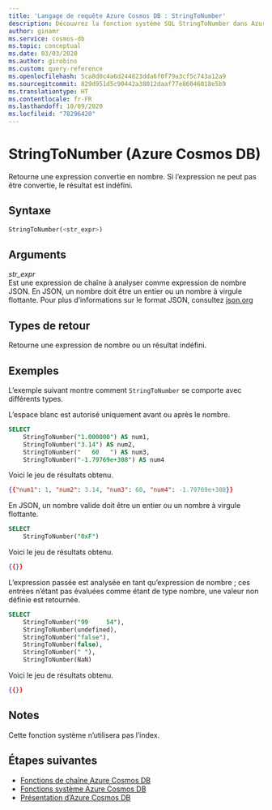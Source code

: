 ```yaml
---
title: 'Langage de requête Azure Cosmos DB : StringToNumber'
description: Découvrez la fonction système SQL StringToNumber dans Azure Cosmos DB.
author: ginamr
ms.service: cosmos-db
ms.topic: conceptual
ms.date: 03/03/2020
ms.author: girobins
ms.custom: query-reference
ms.openlocfilehash: 5ca8d0c4a6d244823dda6f0f79a3cf5c743a12a9
ms.sourcegitcommit: 829d951d5c90442a38012daaf77e86046018e5b9
ms.translationtype: HT
ms.contentlocale: fr-FR
ms.lasthandoff: 10/09/2020
ms.locfileid: "78296420"
---
```

# <a name="stringtonumber-azure-cosmos-db"></a>StringToNumber (Azure Cosmos DB)
 Retourne une expression convertie en nombre. Si l’expression ne peut pas être convertie, le résultat est indéfini.  
  
## <a name="syntax"></a>Syntaxe
  
```sql
StringToNumber(<str_expr>)  
```  
  
## <a name="arguments"></a>Arguments
  
*str_expr*  
   Est une expression de chaîne à analyser comme expression de nombre JSON. En JSON, un nombre doit être un entier ou un nombre à virgule flottante. Pour plus d’informations sur le format JSON, consultez [json.org](https://json.org/)  
  
## <a name="return-types"></a>Types de retour
  
  Retourne une expression de nombre ou un résultat indéfini.  
  
## <a name="examples"></a>Exemples
  
  L’exemple suivant montre comment `StringToNumber` se comporte avec différents types. 

L’espace blanc est autorisé uniquement avant ou après le nombre.

```sql
SELECT 
    StringToNumber("1.000000") AS num1, 
    StringToNumber("3.14") AS num2,
    StringToNumber("   60   ") AS num3, 
    StringToNumber("-1.79769e+308") AS num4
```  
  
 Voici le jeu de résultats obtenu.  
  
```json
{{"num1": 1, "num2": 3.14, "num3": 60, "num4": -1.79769e+308}}
```  

En JSON, un nombre valide doit être un entier ou un nombre à virgule flottante.

```sql
SELECT   
    StringToNumber("0xF")
```  
  
 Voici le jeu de résultats obtenu.  
  
```json
{{}}
```  

L’expression passée est analysée en tant qu’expression de nombre ; ces entrées n’étant pas évaluées comme étant de type nombre, une valeur non définie est retournée. 

```sql
SELECT 
    StringToNumber("99     54"),   
    StringToNumber(undefined),
    StringToNumber("false"),
    StringToNumber(false),
    StringToNumber(" "),
    StringToNumber(NaN)
```  
  
 Voici le jeu de résultats obtenu.  
  
```json
{{}}
```  

## <a name="remarks"></a>Notes

Cette fonction système n’utilisera pas l’index.

## <a name="next-steps"></a>Étapes suivantes

- [Fonctions de chaîne Azure Cosmos DB](sql-query-string-functions.md)
- [Fonctions système Azure Cosmos DB](sql-query-system-functions.md)
- [Présentation d’Azure Cosmos DB](introduction.md)
